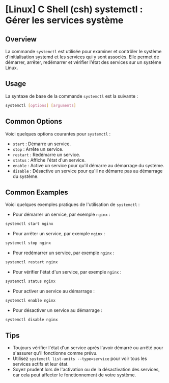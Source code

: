 # [Linux] C Shell (csh) systemctl : Gérer les services système

## Overview
La commande `systemctl` est utilisée pour examiner et contrôler le système d'initialisation systemd et les services qui y sont associés. Elle permet de démarrer, arrêter, redémarrer et vérifier l'état des services sur un système Linux.

## Usage
La syntaxe de base de la commande `systemctl` est la suivante :

```bash
systemctl [options] [arguments]
```

## Common Options
Voici quelques options courantes pour `systemctl` :

- `start` : Démarre un service.
- `stop` : Arrête un service.
- `restart` : Redémarre un service.
- `status` : Affiche l'état d'un service.
- `enable` : Active un service pour qu'il démarre au démarrage du système.
- `disable` : Désactive un service pour qu'il ne démarre pas au démarrage du système.

## Common Examples
Voici quelques exemples pratiques de l'utilisation de `systemctl` :

- Pour démarrer un service, par exemple `nginx` :

```bash
systemctl start nginx
```

- Pour arrêter un service, par exemple `nginx` :

```bash
systemctl stop nginx
```

- Pour redémarrer un service, par exemple `nginx` :

```bash
systemctl restart nginx
```

- Pour vérifier l'état d'un service, par exemple `nginx` :

```bash
systemctl status nginx
```

- Pour activer un service au démarrage :

```bash
systemctl enable nginx
```

- Pour désactiver un service au démarrage :

```bash
systemctl disable nginx
```

## Tips
- Toujours vérifier l'état d'un service après l'avoir démarré ou arrêté pour s'assurer qu'il fonctionne comme prévu.
- Utilisez `systemctl list-units --type=service` pour voir tous les services actifs et leur état.
- Soyez prudent lors de l'activation ou de la désactivation des services, car cela peut affecter le fonctionnement de votre système.